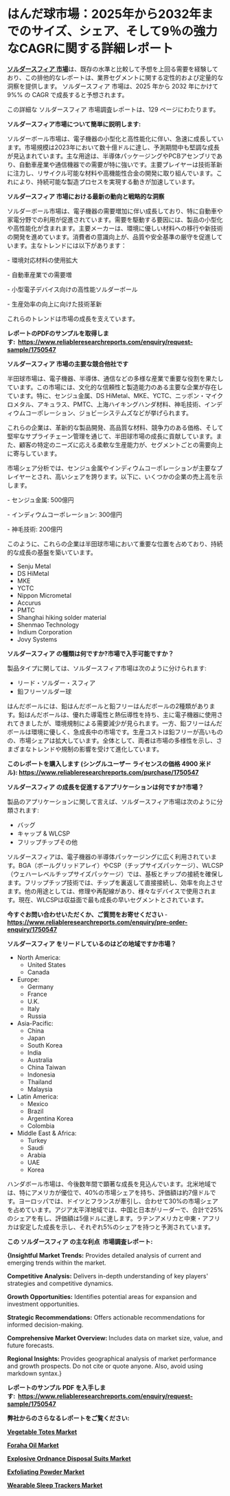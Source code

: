 <p><h1>はんだ球市場：2025年から2032年までのサイズ、シェア、そして9％の強力なCAGRに関する詳細レポート</h1></p><p data-sourcepos="1:1-1:157"><strong><a href="https://www.reliableresearchreports.com/solder-spheres-r1750547?utm_campaign=107&utm_medium=36&utm_source=Github&utm_content=ia&utm_term=06022025&utm_id=solder-spheres">ソルダースフィア 市場</a></strong>は、既存の水準と比較して予想を上回る需要を経験しており、この排他的なレポートは、業界セグメントに関する定性的および定量的な洞察を提供します。 ソルダースフィア 市場は、2025 年から 2032 年にかけて 9%% の CAGR で成長すると予想されます。</p>
<p data-sourcepos="3:1-3:50">この詳細な ソルダースフィア 市場調査レポートは、129 ページにわたります。</p>
<p><strong>ソルダースフィア市場について簡単に説明します:</strong></p>
<p><p>ソルダーボール市場は、電子機器の小型化と高性能化に伴い、急速に成長しています。市場規模は2023年において数十億ドルに達し、予測期間中も堅調な成長が見込まれています。主な用途は、半導体パッケージングやPCBアセンブリであり、自動車産業や通信機器での需要が特に強いです。主要プレイヤーは技術革新に注力し、リサイクル可能な材料や高機能性合金の開発に取り組んでいます。これにより、持続可能な製造プロセスを実現する動きが加速しています。</p></p>
<p><strong>ソルダースフィア 市場における最新の動向と戦略的な洞察</strong></p>
<p><p>ソルダーボール市場は、電子機器の需要増加に伴い成長しており、特に自動車や家電分野での利用が促進されています。需要を駆動する要因には、製品の小型化や高性能化が含まれます。主要メーカーは、環境に優しい材料への移行や新技術の開発を進めています。消費者の意識向上が、品質や安全基準の厳守を促進しています。主なトレンドには以下があります：</p><p>- 環境対応材料の使用拡大</p><p>- 自動車産業での需要増</p><p>- 小型電子デバイス向けの高性能ソルダーボール</p><p>- 生産効率の向上に向けた技術革新</p><p>これらのトレンドは市場の成長を支えています。</p></p>
<p><strong>レポートのPDFのサンプルを取得します</strong><strong>:&nbsp;&nbsp;<a href="https://www.reliableresearchreports.com/enquiry/request-sample/1750547?utm_campaign=107&utm_medium=36&utm_source=Github&utm_content=ia&utm_term=06022025&utm_id=solder-spheres">https://www.reliableresearchreports.com/enquiry/request-sample/1750547</a></strong></p>
<p><strong>ソルダースフィア 市場の主要な競合他社です</strong></p>
<p><p>半田球市場は、電子機器、半導体、通信などの多様な産業で重要な役割を果たしています。この市場には、文化的な信頼性と製造能力のある主要な企業が存在しています。特に、センジュ金属、DS HiMetal、MKE、YCTC、ニッポン・マイクロメタル、アキュラス、PMTC、上海ハイキングハンダ材料、神毛技術、インディウムコーポレーション、ジョビーシステムズなどが挙げられます。</p><p>これらの企業は、革新的な製品開発、高品質な材料、競争力のある価格、そして堅牢なサプライチェーン管理を通じて、半田球市場の成長に貢献しています。また、顧客の特定のニーズに応える柔軟な生産能力が、セグメントごとの需要向上に寄与しています。</p><p>市場シェア分析では、センジュ金属やインディウムコーポレーションが主要なプレイヤーとされ、高いシェアを誇ります。以下に、いくつかの企業の売上高を示します。</p><p>- センジュ金属: 500億円</p><p>- インディウムコーポレーション: 300億円</p><p>- 神毛技術: 200億円</p><p>このように、これらの企業は半田球市場において重要な位置を占めており、持続的な成長の基盤を築いています。</p></p>
<p><ul><li>Senju Metal</li><li>DS HiMetal</li><li>MKE</li><li>YCTC</li><li>Nippon Micrometal</li><li>Accurus</li><li>PMTC</li><li>Shanghai hiking solder material</li><li>Shenmao Technology</li><li>Indium Corporation</li><li>Jovy Systems</li></ul></p>
<p><strong>ソルダースフィア の種類は何ですか?市場で入手可能ですか？</strong></p>
<p>製品タイプに関しては、ソルダースフィア市場は次のように分けられます:</p>
<p><ul><li>リード・ソルダー・スフィア</li><li>鉛フリーソルダー球</li></ul></p>
<p><p>はんだボールには、鉛はんだボールと鉛フリーはんだボールの2種類があります。鉛はんだボールは、優れた導電性と熱伝導性を持ち、主に電子機器に使用されてきましたが、環境規制による需要減少が見られます。一方、鉛フリーはんだボールは環境に優しく、急成長中の市場です。生産コストは鉛フリーが高いものの、市場シェアは拡大しています。全体として、両者は市場の多様性を示し、さまざまなトレンドや規制の影響を受けて進化しています。</p></p>
<p><strong>このレポートを購入します (シングルユーザー ライセンスの価格 4900 米ドル):&nbsp;<a href="https://www.reliableresearchreports.com/purchase/1750547?utm_campaign=107&utm_medium=36&utm_source=Github&utm_content=ia&utm_term=06022025&utm_id=solder-spheres">https://www.reliableresearchreports.com/purchase/1750547</a></strong></p>
<p><strong>ソルダースフィア の成長を促進するアプリケーションは何ですか?市場？</strong></p>
<p>製品のアプリケーションに関して言えば、ソルダースフィア市場は次のように分類されます:</p>
<p><ul><li>バッグ</li><li>キャップ & WLCSP</li><li>フリップチップその他</li></ul></p>
<p><p>ソルダースフィアは、電子機器の半導体パッケージングに広く利用されています。BGA（ボールグリッドアレイ）やCSP（チップサイズパッケージ）、WLCSP（ウェハーレベルチップサイズパッケージ）では、基板とチップの接続を確保します。フリップチップ技術では、チップを裏返して直接接続し、効率を向上させます。他の用途としては、修理や再配線があり、様々なデバイスで使用されます。現在、WLCSPは収益面で最も成長の早いセグメントとされています。</p></p>
<p><strong>今すぐお問い合わせいただくか、ご質問をお寄せください</strong><strong>&nbsp;</strong>-<strong><a href="https://www.reliableresearchreports.com/enquiry/pre-order-enquiry/1750547?utm_campaign=107&utm_medium=36&utm_source=Github&utm_content=ia&utm_term=06022025&utm_id=solder-spheres">https://www.reliableresearchreports.com/enquiry/pre-order-enquiry/1750547</a></strong></p>
<p><strong>ソルダースフィア をリードしているのはどの地域ですか市場？</strong></p>
<p><ul>
    <li>
        North America:
        <ul>
            <li>United States</li>
            <li>Canada</li>
        </ul>
    </li>
    <li>
        Europe:
        <ul>
            <li>Germany</li>
            <li>France</li>
            <li>U.K.</li>
            <li>Italy</li>
            <li>Russia</li>
        </ul>
    </li>
    <li>
        Asia-Pacific:
        <ul>
            <li>China</li>
            <li>Japan</li>
            <li>South Korea</li>
            <li>India</li>
            <li>Australia</li>
            <li>China Taiwan</li>
            <li>Indonesia</li>
            <li>Thailand</li>
            <li>Malaysia</li>
        </ul>
    </li>
    <li>
        Latin America:
        <ul>
            <li>Mexico</li>
            <li>Brazil</li>
            <li>Argentina Korea</li>
            <li>Colombia</li>
        </ul>
    </li>
    <li>
        Middle East & Africa:
        <ul>
            <li>Turkey</li>
            <li>Saudi</li>
            <li>Arabia</li>
            <li>UAE</li>
            <li>Korea</li>
        </ul>
    </li>
    </ul></p>
<p><p>ハンダボール市場は、今後数年間で顕著な成長を見込んでいます。北米地域では、特にアメリカが優位で、40%の市場シェアを持ち、評価額は約7億ドルです。ヨーロッパでは、ドイツとフランスが牽引し、合わせて30%の市場シェアを占めています。アジア太平洋地域では、中国と日本がリーダーで、合計で25%のシェアを有し、評価額は5億ドルに達します。ラテンアメリカと中東・アフリカは安定した成長を示し、それぞれ5%のシェアを持つと予測されています。</p></p>
<p><strong>この ソルダースフィア の主な利点&nbsp; 市場調査レポート:</strong></p>
<p><strong>{Insightful Market Trends:</strong> Provides detailed analysis of current and emerging trends within the market.</p>
<p><strong>Competitive Analysis:</strong> Delivers in-depth understanding of key players' strategies and competitive dynamics.</p>
<p><strong>Growth Opportunities:</strong> Identifies potential areas for expansion and investment opportunities.</p>
<p><strong>Strategic Recommendations:</strong> Offers actionable recommendations for informed decision-making.</p>
<p><strong>Comprehensive Market Overview: </strong>Includes data on market size, value, and future forecasts.</p>
<p><strong>Regional Insights: </strong>Provides geographical analysis of market performance and growth prospects. Do not cite or quote anyone. Also, avoid using markdown syntax.}</p>
<p><strong>レポートのサンプル PDF を入手します:&nbsp;</strong><strong>&nbsp;<a href="https://www.reliableresearchreports.com/enquiry/request-sample/1750547?utm_campaign=107&utm_medium=36&utm_source=Github&utm_content=ia&utm_term=06022025&utm_id=solder-spheres">https://www.reliableresearchreports.com/enquiry/request-sample/1750547</a></strong></p>
<p></p>
<p></p>
<p></p>
<p></p>
<p><strong>弊社からのさらなるレポートをご覧ください:</strong></p>
<p><strong><p><a href="https://github.com/ramraomeyie/Market-Research-Report-List-1/blob/main/vegetable-totes-market.md?utm_campaign=107&utm_medium=36&utm_source=Github&utm_content=ia&utm_term=06022025&utm_id=solder-spheres">Vegetable Totes Market</a></p><p><a href="https://github.com/nabadeneme/Market-Research-Report-List-1/blob/main/foraha-oil-market.md?utm_campaign=107&utm_medium=36&utm_source=Github&utm_content=ia&utm_term=06022025&utm_id=solder-spheres">Foraha Oil Market</a></p><p><a href="https://github.com/vitrilaoire/Market-Research-Report-List-1/blob/main/explosive-ordnance-disposal-suits-market.md?utm_campaign=107&utm_medium=36&utm_source=Github&utm_content=ia&utm_term=06022025&utm_id=solder-spheres">Explosive Ordnance Disposal Suits Market</a></p><p><a href="https://github.com/ovtkosle/Market-Research-Report-List-1/blob/main/exfoliating-powder-market.md?utm_campaign=107&utm_medium=36&utm_source=Github&utm_content=ia&utm_term=06022025&utm_id=solder-spheres">Exfoliating Powder Market</a></p><p><a href="https://github.com/maclarensidney/Market-Research-Report-List-1/blob/main/wearable-sleep-trackers-market.md?utm_campaign=107&utm_medium=36&utm_source=Github&utm_content=ia&utm_term=06022025&utm_id=solder-spheres">Wearable Sleep Trackers Market</a></p></strong></p>
